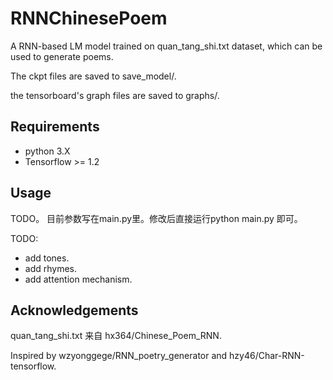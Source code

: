 # RNNChinesePoem

A RNN-based LM model trained on quan_tang_shi.txt dataset, which can be used to generate poems.

The ckpt files are saved to save_model/.

the tensorboard's graph files are saved to graphs/.

## Requirements
- python 3.X
- Tensorflow >= 1.2
## Usage
TODO。
目前参数写在main.py里。修改后直接运行python main.py 即可。

TODO:
- add tones.
- add rhymes.
- add attention mechanism.



## Acknowledgements
quan_tang_shi.txt 来自 hx364/Chinese_Poem_RNN.

Inspired by wzyonggege/RNN_poetry_generator and hzy46/Char-RNN-tensorflow.
